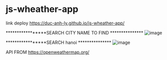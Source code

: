 # js-wheather-app

link deploy https://duc-anh-ly.github.io/js-wheather-app/

*****************SEARCH CITY NAME TO FIND ***************
![image](https://user-images.githubusercontent.com/92360920/196671189-24154282-6307-46f5-bbc5-56fb30483f7e.png)

*****************SEARCH hanoi ***************
![image](https://user-images.githubusercontent.com/92360920/196671120-98af7af8-641c-4c57-876b-cd5574ba4f0d.png)

API FROM https://openweathermap.org/
